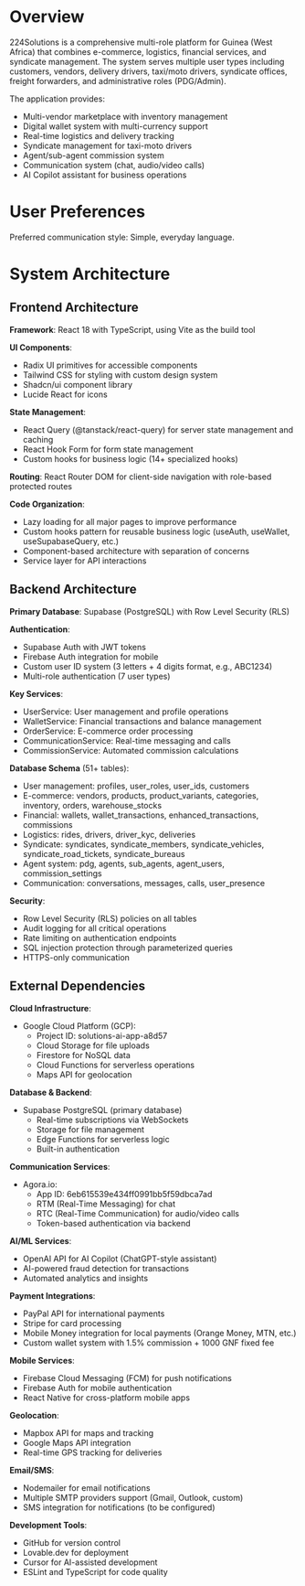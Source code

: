 # Overview

224Solutions is a comprehensive multi-role platform for Guinea (West Africa) that combines e-commerce, logistics, financial services, and syndicate management. The system serves multiple user types including customers, vendors, delivery drivers, taxi/moto drivers, syndicate offices, freight forwarders, and administrative roles (PDG/Admin).

The application provides:
- Multi-vendor marketplace with inventory management
- Digital wallet system with multi-currency support
- Real-time logistics and delivery tracking
- Syndicate management for taxi-moto drivers
- Agent/sub-agent commission system
- Communication system (chat, audio/video calls)
- AI Copilot assistant for business operations

# User Preferences

Preferred communication style: Simple, everyday language.

# System Architecture

## Frontend Architecture

**Framework**: React 18 with TypeScript, using Vite as the build tool

**UI Components**: 
- Radix UI primitives for accessible components
- Tailwind CSS for styling with custom design system
- Shadcn/ui component library
- Lucide React for icons

**State Management**:
- React Query (@tanstack/react-query) for server state management and caching
- React Hook Form for form state management
- Custom hooks for business logic (14+ specialized hooks)

**Routing**: React Router DOM for client-side navigation with role-based protected routes

**Code Organization**:
- Lazy loading for all major pages to improve performance
- Custom hooks pattern for reusable business logic (useAuth, useWallet, useSupabaseQuery, etc.)
- Component-based architecture with separation of concerns
- Service layer for API interactions

## Backend Architecture

**Primary Database**: Supabase (PostgreSQL) with Row Level Security (RLS)

**Authentication**: 
- Supabase Auth with JWT tokens
- Firebase Auth integration for mobile
- Custom user ID system (3 letters + 4 digits format, e.g., ABC1234)
- Multi-role authentication (7 user types)

**Key Services**:
- UserService: User management and profile operations
- WalletService: Financial transactions and balance management
- OrderService: E-commerce order processing
- CommunicationService: Real-time messaging and calls
- CommissionService: Automated commission calculations

**Database Schema** (51+ tables):
- User management: profiles, user_roles, user_ids, customers
- E-commerce: vendors, products, product_variants, categories, inventory, orders, warehouse_stocks
- Financial: wallets, wallet_transactions, enhanced_transactions, commissions
- Logistics: rides, drivers, driver_kyc, deliveries
- Syndicate: syndicates, syndicate_members, syndicate_vehicles, syndicate_road_tickets, syndicate_bureaus
- Agent system: pdg, agents, sub_agents, agent_users, commission_settings
- Communication: conversations, messages, calls, user_presence

**Security**:
- Row Level Security (RLS) policies on all tables
- Audit logging for all critical operations
- Rate limiting on authentication endpoints
- SQL injection protection through parameterized queries
- HTTPS-only communication

## External Dependencies

**Cloud Infrastructure**:
- Google Cloud Platform (GCP):
  - Project ID: solutions-ai-app-a8d57
  - Cloud Storage for file uploads
  - Firestore for NoSQL data
  - Cloud Functions for serverless operations
  - Maps API for geolocation

**Database & Backend**:
- Supabase PostgreSQL (primary database)
  - Real-time subscriptions via WebSockets
  - Storage for file management
  - Edge Functions for serverless logic
  - Built-in authentication

**Communication Services**:
- Agora.io:
  - App ID: 6eb615539e434ff0991bb5f59dbca7ad
  - RTM (Real-Time Messaging) for chat
  - RTC (Real-Time Communication) for audio/video calls
  - Token-based authentication via backend

**AI/ML Services**:
- OpenAI API for AI Copilot (ChatGPT-style assistant)
- AI-powered fraud detection for transactions
- Automated analytics and insights

**Payment Integrations**:
- PayPal API for international payments
- Stripe for card processing
- Mobile Money integration for local payments (Orange Money, MTN, etc.)
- Custom wallet system with 1.5% commission + 1000 GNF fixed fee

**Mobile Services**:
- Firebase Cloud Messaging (FCM) for push notifications
- Firebase Auth for mobile authentication
- React Native for cross-platform mobile apps

**Geolocation**:
- Mapbox API for maps and tracking
- Google Maps API integration
- Real-time GPS tracking for deliveries

**Email/SMS**:
- Nodemailer for email notifications
- Multiple SMTP providers support (Gmail, Outlook, custom)
- SMS integration for notifications (to be configured)

**Development Tools**:
- GitHub for version control
- Lovable.dev for deployment
- Cursor for AI-assisted development
- ESLint and TypeScript for code quality
